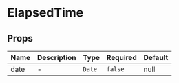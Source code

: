 # ElapsedTime

## Props

<!-- @vuese:ElapsedTime:props:start -->
|Name|Description|Type|Required|Default|
|---|---|---|---|---|
|date|-|`Date`|`false`|null|

<!-- @vuese:ElapsedTime:props:end -->
